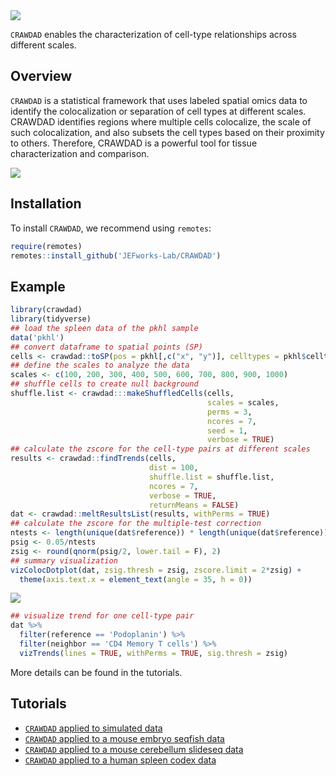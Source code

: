 <img src="https://github.com/JEFworks/CRAWDAD/blob/devel/docs/img/CRAWDAD_logo.png?raw=true"/>

`CRAWDAD` enables the characterization of cell-type relationships across different scales.

## Overview

`CRAWDAD` is a statistical framework that uses labeled spatial omics data to identify the colocalization or separation of cell types at different scales. CRAWDAD identifies regions where multiple cells colocalize, the scale of such colocalization, and also subsets the cell types based on their proximity to others. Therefore, CRAWDAD is a powerful tool for tissue characterization and comparison.

<img src="https://github.com/JEFworks/CRAWDAD/blob/devel/docs/img/CRAWDAD_workflow.png?raw=true"/>

## Installation

To install `CRAWDAD`, we recommend using `remotes`:

``` r
require(remotes)
remotes::install_github('JEFworks-Lab/CRAWDAD')
```

## Example

``` r
library(crawdad)
library(tidyverse)
## load the spleen data of the pkhl sample 
data('pkhl')
## convert dataframe to spatial points (SP)
cells <- crawdad::toSP(pos = pkhl[,c("x", "y")], celltypes = pkhl$celltypes)
## define the scales to analyze the data
scales <- c(100, 200, 300, 400, 500, 600, 700, 800, 900, 1000)
## shuffle cells to create null background
shuffle.list <- crawdad:::makeShuffledCells(cells,
                                            scales = scales,
                                            perms = 3,
                                            ncores = 7,
                                            seed = 1,
                                            verbose = TRUE)
## calculate the zscore for the cell-type pairs at different scales
results <- crawdad::findTrends(cells,
                               dist = 100,
                               shuffle.list = shuffle.list,
                               ncores = 7,
                               verbose = TRUE,
                               returnMeans = FALSE)
dat <- crawdad::meltResultsList(results, withPerms = TRUE)
## calculate the zscore for the multiple-test correction
ntests <- length(unique(dat$reference)) * length(unique(dat$reference))
psig <- 0.05/ntests
zsig <- round(qnorm(psig/2, lower.tail = F), 2)
## summary visualization
vizColocDotplot(dat, zsig.thresh = zsig, zscore.limit = 2*zsig) +
  theme(axis.text.x = element_text(angle = 35, h = 0))
```

<img src="https://github.com/JEFworks/CRAWDAD/blob/devel/docs/img/coloc.png?raw=true"/>

``` r
## visualize trend for one cell-type pair
dat %>% 
  filter(reference == 'Podoplanin') %>% 
  filter(neighbor == 'CD4 Memory T cells') %>% 
  vizTrends(lines = TRUE, withPerms = TRUE, sig.thresh = zsig)
```

More details can be found in the tutorials.

## Tutorials
- [`CRAWDAD` applied to simulated data](https://github.com/JEFworks/CRAWDAD/blob/devel/docs/1_simulations.md)
- [`CRAWDAD` applied to a mouse embryo seqfish data](https://github.com/JEFworks/CRAWDAD/blob/devel/docs/additional_features.md)
- [`CRAWDAD` applied to a mouse cerebellum slideseq data](https://github.com/JEFworks/CRAWDAD/blob/devel/docs/celltype_annotation.md)
- [`CRAWDAD` applied to a human spleen codex data](https://github.com/JEFworks/CRAWDAD/blob/devel/docs/visium_10x.md)
